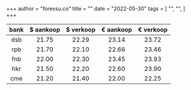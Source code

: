 +++
author = "forexsu.co"
title = ""
date = "2022-05-30"
tags = [
    "",
    "",
]
+++

bank |$ aankoop |$ verkoop |€ aankoop |€ verkoop
:-----:|:-----:|:-----:|:-----:|:-----:
dsb  |21.75|22.29|23.14|23.72
rpb  |21.70|22.10|22.66|23.46
fnb  |22.00|22.30|23.45|23.93
hkr  |21.50|22.20|22.60|23.90
cme  |21.20|21.40|22.00|22.25
